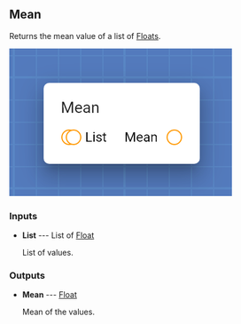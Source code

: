 ## Mean

Returns the mean value of a list of [Floats](types/Float.html).

![Mean](assets/img/cards/mean.png)


### Inputs


* **List** --- List of [Float](types/Float.html)

  List of values.





### Outputs


* **Mean** --- [Float](types/Float.html)

  Mean of the values.




